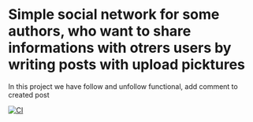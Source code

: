 # Simple social network for some authors, who want to share informations with otrers users by writing posts with upload picktures
In this project we have follow and unfollow functional, add comment to created post

[![CI](https://github.com/yandex-praktikum/hw05_final/actions/workflows/python-app.yml/badge.svg?branch=master)](https://github.com/yandex-praktikum/hw05_final/actions/workflows/python-app.yml)
